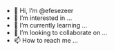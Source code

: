 - 👋 Hi, I’m @efesezeer
- 👀 I’m interested in ...
- 🌱 I’m currently learning ...
- 💞️ I’m looking to collaborate on ...
- 📫 How to reach me ...

<!---
efesezeer/efesezeer is a ✨ special ✨ repository because its `README.md` (this file) appears on your GitHub profile.
You can click the Preview link to take a look at your changes.
--->
